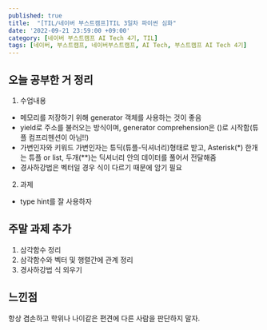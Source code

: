 ```yaml
---
published: true
title:  "[TIL/네이버 부스트캠프]TIL 3일차 파이썬 심화"
date: '2022-09-21 23:59:00 +09:00'
category: [네이버 부스트캠프 AI Tech 4기, TIL]
tags: [네이버, 부스트캠프, 네이버부스트캠프, AI Tech, 부스트캠프 AI Tech 4기]
---
```

## 오늘 공부한 거 정리
1. 수업내용
  - 메모리를 저장하기 위해 generator 객체를 사용하는 것이 좋음
  - yield로 주소를 불러오는 방식이며, generator comprehension은 ()로 시작함(튜플 컴프리헨션이 아님!!)
  - 가변인자와 키워드 가변인자는 튜딕(튜플-딕셔너리)형태로 받고, Asterisk(*) 한개는 튜플 or list, 두개(**)는 딕셔너리 안의 데이터를 풀어서 전달해줌
  - 경사하강법은 벡터일 경우 식이 다르기 때문에 암기 필요
2. 과제
  - type hint를 잘 사용하자

## 주말 과제 추가
1. 삼각함수 정리
2. 삼각함수와 벡터 및 행렬간에 관계 정리
3. 경사하강법 식 외우기

## 느낀점
항상 겸손하고 학위나 나이같은 편견에 다른 사람을 판단하지 말자.